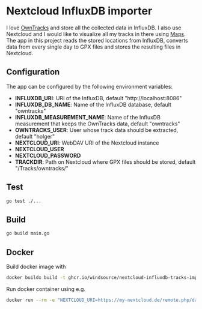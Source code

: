 # Nextcloud InfluxDB importer

I love [OwnTracks](https://owntracks.org/) and store all the collected data in InfluxDB. I also use Nextcloud and I would like to visualize all my tracks in there using [Maps](https://apps.nextcloud.com/apps/maps). 
The app in this project reads the stored locations from InfluxDB, converts data from every single
day to GPX files and stores the resulting files in Nextcloud.

## Configuration

The app can be configured by the following environment variables:

* **INFLUXDB_URI**: URI of the InfluxDB, default "http://localhost:8086"
* **INFLUXDB_DB_NAME**: Name of the InfluxDB database, default "owntracks"
* **INFLUXDB_MEASUREMENT_NAME**: Name of the InfluxDB measurement that keeps the OwnTracks data, default "owntracks"
* **OWNTRACKS_USER**: User whose track data should be extracted, default "holger"
* **NEXTCLOUD_URI**: WebDAV URI of the Nextcloud instance
* **NEXTCLOUD_USER**
* **NEXTCLOUD_PASSWORD**
* **TRACKDIR**: Path on Nextcloud where GPX files should be stored, default "/Tracks/owntracks/"

## Test

```bash
go test ./...
```

## Build 

```bash
go build main.go
```

## Docker

Build docker image with

```bash
docker buildx build -t ghcr.io/windsource/nextcloud-influxdb-tracks-importer:$(cat VERSION) .
```

Run docker container using e.g.

```bash
docker run --rm -e "NEXTCLOUD_URI=https://my-nextcloud.de/remote.php/dav/files/holger/" -e "NEXTCLOUD_USER=holger" -e "NEXTCLOUD_PASSWORD=password" ghcr.io/windsource/nextcloud-influxdb-tracks-importer
```
